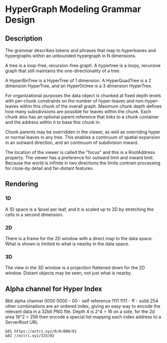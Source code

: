 # HyperGraph Modeling Grammar Design

## Description

The grammar describes tokens and phrases that map to hyperleaves and hypergraphs within an unbounded hypergraph in N dimensions.

A tree is a loop-free, recursion-free graph. A hypertree is a loopy, recursive graph that still maintains the one-directionality of a tree. 

A HyperBinTree is a HyperTree of 1 dimension. A HyperQuadTree is a 2 dimension HyperTree, and an HyperOctree is a 3 dimension HyperTree.

For organizational purposes the data object is chunked at fixed depth levels with per-chunk constraints on the number of hyper-leaves and non-hyper-leaves within this chunk of the overall graph. Maximum chunk depth defines how many subsdivisions are possible for leaves within the chunk. Each chunk also  has an optional parent reference that links to a chunk container and the address within it to base this chunk in.

Chunk parents may be overridden in the viewer, as well as overriding hyper or normal leaves in any tree. This enables a continuum of spatial expansion in an outward direction, and an continuum of subdivision inward. 

The location of the viewer is called the "focus" and this is a RootAddress property. The viewer has a preference for outward limit and inward limit. Because the world is infinite in two directions the limits contrain processing for close-by detail and far-distant features.

## Rendering

### 1D

A 1D space is a 1pixel per leaf, and it is scaled up to 2D by stretching the cells in a second dimension.

### 2D

There is a frame for the 2D window with a direct map to the data space. What is shown is limited to what is nearby in the data space.

### 3D

The view in the 3D window is a projection flattened down for the 2D window. Distant objects may be seen, not just what is nearby.

## Alpha channel for Hyper Index

8bit alpha channel
0000 0000 - 00 - self reference
1111 1111 - ff - solid
254 other combinations are an ordered index, giving an easy way to encode the relevant data in a 32bit PNG file.
Depth 4 is 2^4 = 16 on a side, for the 2d area 16^2 = 256
then encode a special list mapping each index address to a ServerRoot URL

```
&01 https://octri.xyz/0/0/000/01
&02 //octri.xyz/333/02
```

